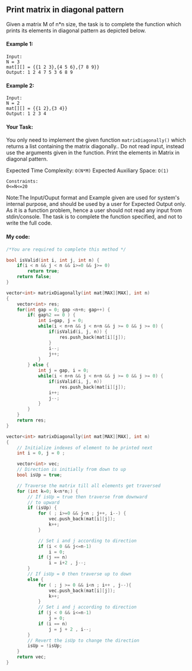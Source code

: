 ## Print matrix in diagonal pattern

Given a matrix M of n\*n size, the task is to complete the function which prints its elements in diagonal pattern as depicted below.

#### Example 1:

```
Input:
N = 3
mat[][] = {{1 2 3},{4 5 6},{7 8 9}}
Output: 1 2 4 7 5 3 6 8 9
```

#### Example 2:

```
Input:
N = 2
mat[][] = {{1 2},{3 4}}
Output: 1 2 3 4
```

#### Your Task:

You only need to implement the given function `matrixDiagonally()` which returns a list containing the matrix diagonally.. Do not read input, instead use the arguments given in the function. Print the elements in Matrix in diagonal pattern.

Expected Time Complexity: `O(N*M)`
Expected Auxiliary Space: `O(1)`

```
Constraints:
0<=N<=20
```

Note:The Input/Ouput format and Example given are used for system's internal purpose, and should be used by a user for Expected Output only. As it is a function problem, hence a user should not read any input from stdin/console. The task is to complete the function specified, and not to write the full code.

#### My code:

```c++
/*You are required to complete this method */

bool isValid(int i, int j, int n) {
    if(i < n && j < n && i>=0 && j>= 0)
        return true;
    return false;
}

vector<int> matrixDiagonally(int mat[MAX][MAX], int n)
{
    vector<int> res;
    for(int gap = 0; gap <n+n; gap++) {
        if( gap%2 == 0 ) {
            int i=gap, j = 0;
            while(i < n+n && j < n+n && j >= 0 && j >= 0) {
                if(isValid(i, j, n)) {
                    res.push_back(mat[i][j]);
                }
                i--;
                j++;
            }
        } else {
            int j = gap, i = 0;
            while(i < n+n && j < n+n && j >= 0 && j >= 0) {
                if(isValid(i, j, n))
                    res.push_back(mat[i][j]);
                i++;
                j--;
            }
        }
    }
    return res;
}
```

```c++
vector<int> matrixDiagonally(int mat[MAX][MAX], int n)
{
    // Initialize indexes of element to be printed next
    int i = 0, j = 0 ;

    vector<int> vec;
    // Direction is initially from down to up
    bool isUp = true;

    // Traverse the matrix till all elements get traversed
    for (int k=0; k<n*n;) {
        // If isUp = true then traverse from downward
        // to upward
        if (isUp) {
            for ( ; i>=0 && j<n ; j++, i--) {
                vec.push_back(mat[i][j]);
                k++;
            }

            // Set i and j according to direction
            if (i < 0 && j<=n-1)
                i = 0;
            if (j == n)
                i = i+2 , j--;
        }
        // If isUp = 0 then traverse up to down
        else {
            for ( ; j >= 0 && i<n ; i++ , j--){
                vec.push_back(mat[i][j]);
                k++;
            }
            // Set i and j according to direction
            if (j < 0 && i<=n-1)
                j = 0;
            if (i == n)
                j = j + 2 , i--;
        }
        // Revert the isUp to change the direction
        isUp = !isUp;
    }
    return vec;
}
```
